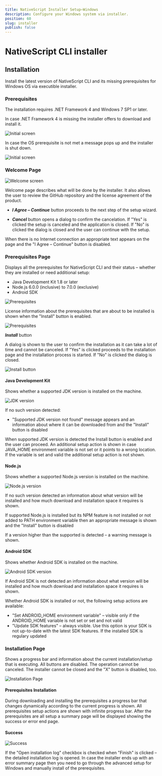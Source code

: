 ```yaml
---
title: NativeScript Installer Setup—Windows
description: Configure your Windows system via installer.
position: 60
slug: installer
publish: false
---
```


# NativeScript CLI installer

## Installation

Install the latest version of NativeScript CLI and its missing prerequisites for Windows OS via executible installer.

### Prerequisites

The installation requires .NET Framework 4 and Windows 7 SP1 or later.

In case .NET Framework 4 is missing the installer offers to download and install it.

![](../img/start/installer-001.png "Initial screen")

In case the OS prerequisite is not met a message pops up and the installer is shut down.

![](../img/start/installer-002.png "Initial screen")

### Welcome Page

![](../img/start/installer-003.png "Welcome screen")

Welcome page describes what will be done by the installer. It also allows the user to review the GitHub repository and the license agreement of the product.

- _**I Agree – Continue**_ button proceeds to the next step of the setup wizard.


- _**Cancel**_ button opens a dialog to confirm the cancelation. If &quot;Yes&quot; is clicked the setup is canceled and the application is closed. If &quot;No&quot; is clicked the dialog is closed and the user can continue with the setup.

When there is no Internet connection an appropriate text appears on the page and the &quot;I Agree – Continue&quot; button is disabled.

### Prerequisites Page

Displays all the prerequisites for NativeScript CLI and their status – whether they are installed or need additional setup:

- Java Development Kit 1.8 or later
- Node.js 6.0.0  (inclusive) to 7.0.0 (exclusive)
- Android SDK

![](../img/start/installer-006.png "Prerequisites")

License information about the prerequisites that are about to be installed is shown when the &quot;Install&quot; button is enabled.

![](../img/start/installer-007.png "Prerequisites")

_**Install**_ button

A dialog is shown to the user to confirm the installation as it can take a lot of time and cannot be canceled. If &quot;Yes&quot; is clicked proceeds to the installation page and the installation process is started. If &quot;No&quot; is clicked the dialog is closed.

![](../img/start/installer-008.png "Install button")

#### Java Development Kit

Shows whether a supported JDK version is installed on the machine.

![](../img/start/installer-009.png "JDK version")

If no such version detected:

- &quot;Supported JDK version not found&quot; message appears and an information about where it can be downloaded from and the &quot;Install&quot; button is disabled

When supported JDK version is detected the Install button is enabled and the user can proceed. An additional setup action is shown in case JAVA\_HOME environment variable is not set or it points to a wrong location. If the variable is set and valid the additional setup action is not shown.

#### Node.js

Shows whether a supported Node.js version is installed on the machine.

![](../img/start/installer-011.png "Node.js version")

If no such version detected an information about what version will be installed and how much download and installation space it requires is shown.

If supported Node.js is installed but its NPM feature is not installed or not added to PATH environment variable then an appropriate message is shown and the &quot;Install&quot; button is disabled

If a version higher than the supported is detected – a warning message is shown.

#### Android SDK

Shows whether Android SDK is installed on the machine.

![](../img/start/installer-015.png "Android SDK version")

If Android SDK is not detected an information about what version will be installed and how much download and installation space it requires is shown.

Whether Android SDK is installed or not, the following setup actions are available:

- &quot;Set ANDROID\_HOME environment variable&quot; – visible only if the ANDROID\_HOME variable is not set or set and not valid
- &quot;Update SDK features&quot; – always visible. Use this option is your SDK is not up-to-date with the latest SDK features. If the installed SDK is regulary updated

### Installation Page

Shows a progress bar and information about the current installation/setup that is executing. All buttons are disabled. The operation cannot be canceled. The installer cannot be closed and the &quot;X&quot; button is disabled, too.

![](../img/start/installer-017.png "Installation Page")

#### Prerequisites Installation

During downloading and installing the prerequisites a progress bar that changes dynamically according to the current progress is shown. All prerequisites setup actions are shown with infinite progress bar. After the prerequisites are all setup a summary page will be displayed showing the success or error end page.

#### Success
![](../img/start/installer-021.png "Success")

If the &quot;Open installation log&quot; checkbox is checked when &quot;Finish&quot; is clicked – the detailed installation log is opened. In case the installer ends up with  an error summary page then you need to go through the advanced setup for Windows and manually install of the prerequisites.


